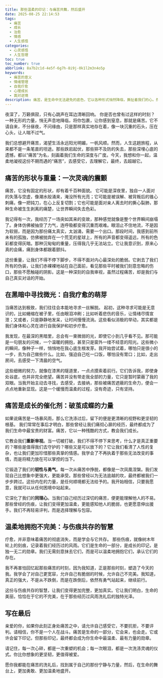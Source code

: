 ```yaml
---
title: 那些温柔的印记：与痛苦共舞，然后盛开
date: 2025-08-25 22:14:53
tags:
  - 痛苦
  - 成长
  - 治愈
  - 情感
  - 人生感悟
categories:
  - 心灵感悟
  - 人生哲理
toc: true
toc_number: true
abbrlink: 8a7b2c1d-4e5f-6g7h-8i9j-0k1l2m3n4o5p
keywords:
  - 痛苦的意义
  - 情绪管理
  - 自我疗愈
  - 心理成长
  - 面对逆境
description: 痛苦，是生命中无法避免的底色，它以各种形式悄然降临，撕扯着我们的心。然而，当我们学会温柔地凝视它，与它共舞，会发现那些深邃的印记，最终都化作了滋养我们灵魂的养分，让我们在破碎中重塑，在泪水中盛开。这篇文章，将带你走进痛苦的深处，感受它的力量，并从中汲取前行的勇气与温暖。
---
```


夜深了，万籁俱寂，只有心跳声在耳边清晰回响。
你是否也曾有过这样的时刻？一种无形的力量，悄无声息地降临，将你包裹，让你感到窒息，那就是痛苦。它不请自来，不分昼夜，不问缘由，只是那样真实地存在着，像一块沉重的石头，压在心头，让人喘不过气。

我们总想避开痛苦，渴望生活永远阳光明媚，一帆风顺。然而，人生这趟旅程，从来都不是一条笔直的坦途。那些跌宕起伏，那些猝不及防的失去，那些深埋心底的遗憾，都以“痛苦”为名，刻画着我们生命的深度与广度。今天，我想和你一起，温柔地凝视这份不期而遇的“痛苦”，去感受它，去理解它，最终，去超越它。

## 痛苦的形状与重量：一次灵魂的震颤

痛苦，它没有固定的形状，却有着千百种面貌。
它可能是深夜里，独自一人面对的失落与空虚，像潮水般涌来，淹没所有光亮；它可能是被误解、被背叛后的锥心刺痛，像一把钝刀，在心上反复切割；它也可能是面对亲人离去时的撕心裂肺，那种生命被生生剥离的痛楚，让世界瞬间失去色彩。

我记得有一次，我经历了一场突如其来的变故，那种感觉就像是整个世界瞬间崩塌了。身体仿佛被抽空了力气，连呼吸都变得沉重而艰难。眼泪止不住地流，不是因为软弱，而是因为那份痛太真实，太汹涌，需要一个出口。那段时间，我感到前所未有的孤独，仿佛被抛弃在一个荒芜的星球上，所有的声音都变得遥远，所有的色彩都变得灰暗。那种沉甸甸的重量，压得我几乎无法站立。它让我意识到，原来心真的会痛，痛到身体都跟着颤抖。

这份重量，让我们不得不停下脚步，不得不面对内心最深处的脆弱。它剥去了我们所有的伪装，让我们赤裸裸地站在自己面前，看见那些平时被我们刻意忽略的伤口，那些不愿触碰的阴影。这是一种深刻的自我审视，虽然过程痛苦，却是我们与自己真实对话的开始。

## 在黑暗中寻找微光：自我疗愈的萌芽

当痛苦达到极致，我们往往会本能地寻求一丝解脱。
起初，这种寻求可能是无意识的，比如蜷缩在被子里，任由眼泪冲刷；比如听着悲伤的音乐，让情绪尽情宣泄；又或者，只是静静地发呆，让时间慢慢流淌。这些看似消极的举动，其实都是我们身体和心灵在进行自我保护和初步疗愈。

我发现，在最深的黑暗里，总会有一束微弱的光，即使它小到几乎看不见。那可能是一句朋友的问候，一个温暖的拥抱，甚至只是窗外一缕不经意的阳光。这些微小的瞬间，像种子一样，悄悄地在我心底生根发芽。我开始尝试着，哪怕只是很小的一步，去为自己做些什么。比如，强迫自己吃一口饭，哪怕没有胃口；比如，走出房间，去感受一下清晨的空气。

这些细微的努力，就像在漆黑的隧道里，一点点摸索着前行。它们告诉我，即使身处谷底，也并非完全绝望。痛苦并没有带走我全部的力量，它只是暂时蒙蔽了我的双眼。当我开始主动去寻找，去感受，去接纳，那些被痛苦遮蔽的生命力，便会一点点地重新显现。这是一个缓慢而温柔的过程，没有奇迹，只有坚持。

## 痛苦是成长的催化剂：破茧成蝶的力量

如果说痛苦是一场暴风雨，那么它洗涤过后，留下的便是更清晰的视野和更坚韧的根基。
我们常常在事后才明白，那些曾经让我们痛彻心扉的经历，最终都成为了我们生命中最宝贵的财富。痛苦，它以一种残酷的方式，教会我们成长。

它教会我们**重新审视**。当一切被打破，我们不得不停下来思考，什么才是真正重要的？哪些是值得我们去守护的？哪些又是可以放下的？它让我们看清了人性的复杂，也让我们更加珍惜那些真挚的情感。我学会了不再执着于那些无法改变的事情，而是将精力放在可以掌控的当下。

它锻造了我们的**韧性与勇气**。每一次从痛苦中挣脱，都像是一次凤凰涅槃。我们发现自己比想象中更强大，更能承受。那些曾经以为无法逾越的坎，最终都被我们一步步跨过。这份内在的力量，是任何顺境都无法给予的。我开始相信，只要我愿意，我就可以从任何困境中站起来。

它深化了我们的**同理心**。当我们自己经历过深切的痛苦，便更能理解他人的不易。那些曾经的伤痕，让我们变得更加温柔，更能感知他人的脆弱，也更愿意伸出援手。我们不再轻易评判，而是选择理解与包容。

## 温柔地拥抱不完美：与伤痕共存的智慧

疗愈，并非意味着痛苦的彻底消失，而是学会与它共存。
那些伤痕，就像树木年轮上的刻痕，记录着我们经历过的风雨。它们是生命的一部分，是成长的印记，是独一无二的勋章。我们无需刻意抹去它们，而是可以温柔地拥抱它们，承认它们的存在。

我不再害怕回忆起那些痛苦的时刻，因为我知道，正是那些时刻，塑造了今天的我。我学会了对自己更宽容，允许自己有脆弱的时候，允许自己不完美。我知道，真正的强大，不是从不跌倒，而是在跌倒后，依然有勇气站起来，继续前行。

这份与伤痕共存的智慧，让我们变得更加完整，更加真实。它让我们明白，生命的美丽，恰恰在于它的不完美，在于那些经历过风雨洗礼后的独特光泽。

## 写在最后

亲爱的你，如果你此刻正身处痛苦之中，请允许自己感受它，不要抗拒，不要评判。请相信，你不是一个人在战斗。痛苦是生命的一部分，它会来，也会走。它或许会留下印记，但那些印记，最终都会成为你生命中最温柔、最有力量的勋章。

请记住，每一次心碎，都是一次重塑的机会；每一次眼泪，都是一次洗涤灵魂的仪式。你比你想象的更坚韧，更值得被爱。

愿你我都能在痛苦的洗礼后，找到属于自己的那份宁静与力量，然后，在生命的舞台上，更加勇敢、更加温柔地盛开。
